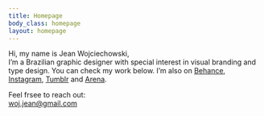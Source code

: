 ```yaml
---
title: Homepage
body_class: homepage
layout: homepage
---
```


Hi, my name is Jean Wojciechowski,<br /> I’m a Brazilian graphic designer with special interest in visual branding and type design.
You can check my work below. I’m also on <a href="{{ site.links.behance }}">Behance</a>, <a href="{{ site.links.instagram }}">Instagram</a>, <a href="{{ site.links.tumblr }}">Tumblr</a> and <a href="{{ site.links.arena }}">Arena</a>.

<p>Feel frsee to reach out: <br /><a href="mailto:woj.jean@gmail.com"> woj.jean@gmail.com</a></p>
